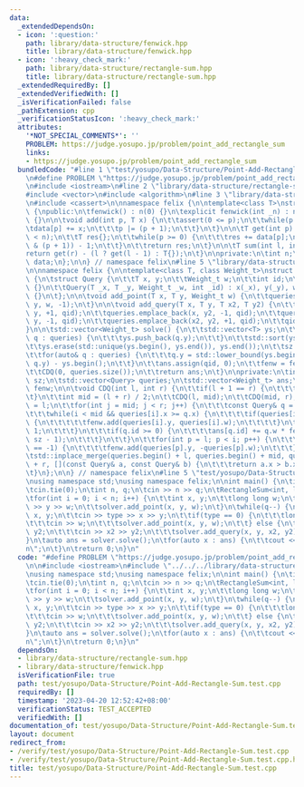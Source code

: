```yaml
---
data:
  _extendedDependsOn:
  - icon: ':question:'
    path: library/data-structure/fenwick.hpp
    title: library/data-structure/fenwick.hpp
  - icon: ':heavy_check_mark:'
    path: library/data-structure/rectangle-sum.hpp
    title: library/data-structure/rectangle-sum.hpp
  _extendedRequiredBy: []
  _extendedVerifiedWith: []
  _isVerificationFailed: false
  _pathExtension: cpp
  _verificationStatusIcon: ':heavy_check_mark:'
  attributes:
    '*NOT_SPECIAL_COMMENTS*': ''
    PROBLEM: https://judge.yosupo.jp/problem/point_add_rectangle_sum
    links:
    - https://judge.yosupo.jp/problem/point_add_rectangle_sum
  bundledCode: "#line 1 \"test/yosupo/Data-Structure/Point-Add-Rectangle-Sum.test.cpp\"\
    \n#define PROBLEM \"https://judge.yosupo.jp/problem/point_add_rectangle_sum\"\n\
    \n#include <iostream>\n#line 2 \"library/data-structure/rectangle-sum.hpp\"\n\
    #include <vector>\n#include <algorithm>\n#line 3 \"library/data-structure/fenwick.hpp\"\
    \n#include <cassert>\n\nnamespace felix {\n\ntemplate<class T>\nstruct fenwick\
    \ {\npublic:\n\tfenwick() : n(0) {}\n\texplicit fenwick(int _n) : n(_n), data(_n)\
    \ {}\n\n\tvoid add(int p, T x) {\n\t\tassert(0 <= p);\n\t\twhile(p < n) {\n\t\t\
    \tdata[p] += x;\n\t\t\tp |= (p + 1);\n\t\t}\n\t}\n\n\tT get(int p) {\n\t\tassert(p\
    \ < n);\n\t\tT res{};\n\t\twhile(p >= 0) {\n\t\t\tres += data[p];\n\t\t\tp = (p\
    \ & (p + 1)) - 1;\n\t\t}\n\t\treturn res;\n\t}\n\n\tT sum(int l, int r) {\n\t\t\
    return get(r) - (l ? get(l - 1) : T{});\n\t}\n\nprivate:\n\tint n;\n\tstd::vector<T>\
    \ data;\n};\n\n} // namespace felix\n#line 5 \"library/data-structure/rectangle-sum.hpp\"\
    \n\nnamespace felix {\n\ntemplate<class T, class Weight_t>\nstruct RectangleSum\
    \ {\n\tstruct Query {\n\t\tT x, y;\n\t\tWeight_t w;\n\t\tint id;\n\n\t\tQuery()\
    \ {}\n\t\tQuery(T _x, T _y, Weight_t _w, int _id) : x(_x), y(_y), w(_w), id(_id)\
    \ {}\n\t};\n\n\tvoid add_point(T x, T y, Weight_t w) {\n\t\tqueries.emplace_back(x,\
    \ y, w, -1);\n\t}\n\n\tvoid add_query(T x, T y, T x2, T y2) {\n\t\tqueries.emplace_back(x,\
    \ y, +1, qid);\n\t\tqueries.emplace_back(x, y2, -1, qid);\n\t\tqueries.emplace_back(x2,\
    \ y, -1, qid);\n\t\tqueries.emplace_back(x2, y2, +1, qid);\n\t\tqid += 1;\n\t\
    }\n\n\tstd::vector<Weight_t> solve() {\n\t\tstd::vector<T> ys;\n\t\tfor(auto&\
    \ q : queries) {\n\t\t\tys.push_back(q.y);\n\t\t}\n\t\tstd::sort(ys.begin(), ys.end());\n\
    \t\tys.erase(std::unique(ys.begin(), ys.end()), ys.end());\n\t\tsz = (int) ys.size();\n\
    \t\tfor(auto& q : queries) {\n\t\t\tq.y = std::lower_bound(ys.begin(), ys.end(),\
    \ q.y) - ys.begin();\n\t\t}\n\t\tans.assign(qid, 0);\n\t\tfenw = fenwick<Weight_t>(sz);\n\
    \t\tCDQ(0, queries.size());\n\t\treturn ans;\n\t}\n\nprivate:\n\tint qid = 0,\
    \ sz;\n\tstd::vector<Query> queries;\n\tstd::vector<Weight_t> ans;\n\tfenwick<Weight_t>\
    \ fenw;\n\n\tvoid CDQ(int l, int r) {\n\t\tif(l + 1 == r) {\n\t\t\treturn;\n\t\
    \t}\n\t\tint mid = (l + r) / 2;\n\t\tCDQ(l, mid);\n\t\tCDQ(mid, r);\n\t\tint i\
    \ = l;\n\t\tfor(int j = mid; j < r; j++) {\n\t\t\tconst Query& q = queries[j];\n\
    \t\t\twhile(i < mid && queries[i].x >= q.x) {\n\t\t\t\tif(queries[i].id == -1)\
    \ {\n\t\t\t\t\tfenw.add(queries[i].y, queries[i].w);\n\t\t\t\t}\n\t\t\t\ti +=\
    \ 1;\n\t\t\t}\n\t\t\tif(q.id >= 0) {\n\t\t\t\tans[q.id] += q.w * fenw.sum(q.y,\
    \ sz - 1);\n\t\t\t}\n\t\t}\n\t\tfor(int p = l; p < i; p++) {\n\t\t\tif(queries[p].id\
    \ == -1) {\n\t\t\t\tfenw.add(queries[p].y, -queries[p].w);\n\t\t\t}\n\t\t}\n\t\
    \tstd::inplace_merge(queries.begin() + l, queries.begin() + mid, queries.begin()\
    \ + r, [](const Query& a, const Query& b) {\n\t\t\treturn a.x > b.x;\n\t\t});\n\
    \t}\n};\n\n} // namespace felix\n#line 5 \"test/yosupo/Data-Structure/Point-Add-Rectangle-Sum.test.cpp\"\
    \nusing namespace std;\nusing namespace felix;\n\nint main() {\n\tios::sync_with_stdio(false);\n\
    \tcin.tie(0);\n\tint n, q;\n\tcin >> n >> q;\n\tRectangleSum<int, long long> solver;\n\
    \tfor(int i = 0; i < n; i++) {\n\t\tint x, y;\n\t\tlong long w;\n\t\tcin >> x\
    \ >> y >> w;\n\t\tsolver.add_point(x, y, w);\n\t}\n\twhile(q--) {\n\t\tint type,\
    \ x, y;\n\t\tcin >> type >> x >> y;\n\t\tif(type == 0) {\n\t\t\tlong long w;\n\
    \t\t\tcin >> w;\n\t\t\tsolver.add_point(x, y, w);\n\t\t} else {\n\t\t\tint x2,\
    \ y2;\n\t\t\tcin >> x2 >> y2;\n\t\t\tsolver.add_query(x, y, x2, y2);\n\t\t}\n\t\
    }\n\tauto ans = solver.solve();\n\tfor(auto x : ans) {\n\t\tcout << x << \"\\\
    n\";\n\t}\n\treturn 0;\n}\n"
  code: "#define PROBLEM \"https://judge.yosupo.jp/problem/point_add_rectangle_sum\"\
    \n\n#include <iostream>\n#include \"../../../library/data-structure/rectangle-sum.hpp\"\
    \nusing namespace std;\nusing namespace felix;\n\nint main() {\n\tios::sync_with_stdio(false);\n\
    \tcin.tie(0);\n\tint n, q;\n\tcin >> n >> q;\n\tRectangleSum<int, long long> solver;\n\
    \tfor(int i = 0; i < n; i++) {\n\t\tint x, y;\n\t\tlong long w;\n\t\tcin >> x\
    \ >> y >> w;\n\t\tsolver.add_point(x, y, w);\n\t}\n\twhile(q--) {\n\t\tint type,\
    \ x, y;\n\t\tcin >> type >> x >> y;\n\t\tif(type == 0) {\n\t\t\tlong long w;\n\
    \t\t\tcin >> w;\n\t\t\tsolver.add_point(x, y, w);\n\t\t} else {\n\t\t\tint x2,\
    \ y2;\n\t\t\tcin >> x2 >> y2;\n\t\t\tsolver.add_query(x, y, x2, y2);\n\t\t}\n\t\
    }\n\tauto ans = solver.solve();\n\tfor(auto x : ans) {\n\t\tcout << x << \"\\\
    n\";\n\t}\n\treturn 0;\n}\n"
  dependsOn:
  - library/data-structure/rectangle-sum.hpp
  - library/data-structure/fenwick.hpp
  isVerificationFile: true
  path: test/yosupo/Data-Structure/Point-Add-Rectangle-Sum.test.cpp
  requiredBy: []
  timestamp: '2023-04-20 12:52:42+08:00'
  verificationStatus: TEST_ACCEPTED
  verifiedWith: []
documentation_of: test/yosupo/Data-Structure/Point-Add-Rectangle-Sum.test.cpp
layout: document
redirect_from:
- /verify/test/yosupo/Data-Structure/Point-Add-Rectangle-Sum.test.cpp
- /verify/test/yosupo/Data-Structure/Point-Add-Rectangle-Sum.test.cpp.html
title: test/yosupo/Data-Structure/Point-Add-Rectangle-Sum.test.cpp
---
```


